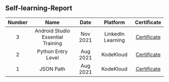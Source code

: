 ## Self-learning-Report

| Number | Name | Date | Platform | Certificate |
| :---: | :---: | :---: | :---: | :---: |
|3|Android Studio Essential Training|Nov 2021|LinkedIn Learning|<a href="">Certificate</a>|
|2|Python Entry Level|Aug 2021|KodeKloud|<a href="https://drive.google.com/drive/folders/1INV42ZNwLogPIijJC18N1RfOjH7-UIeL">Certificate</a>|
|1|JSON Path|Aug 2021|KodeKloud|<a href="https://drive.google.com/drive/folders/1INV42ZNwLogPIijJC18N1RfOjH7-UIeL">Certificate</a>|
